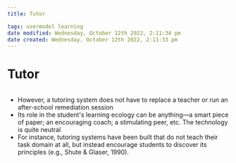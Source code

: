 ```yaml
---
title: Tutor

tags: usermodel learning
date modified: Wednesday, October 12th 2022, 2:11:34 pm
date created: Wednesday, October 12th 2022, 2:11:33 pm
---
```


# Tutor
```toc
```

- However, a tutoring system does not have to replace a teacher or run an after-school remediation session
- Its role in the student's learning ecology can be anything—a smart piece of paper; an encouraging coach; a stimulating peer, etc. The technology is quite neutral
- For instance, tutoring systems have been built that do not teach their task domain at all, but instead encourage students to discover its principles (e.g., Shute & Glaser, 1990).

